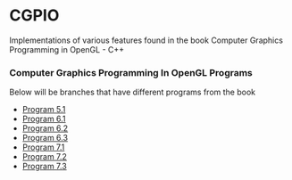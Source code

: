 # CGPIO
Implementations of various features found in the book Computer Graphics Programming in OpenGL - C++


### Computer Graphics Programming In OpenGL Programs
Below will be branches that have different programs from the book
* [Program 5.1](https://github.com/osarana/CGPIO/tree/Program-5.1%2B%2B)
* [Program 6.1](https://github.com/osarana/CGPIO/tree/Program-6.1)
* [Program 6.2](https://github.com/osarana/CGPIO/tree/Program-6.2)
* [Program 6.3](https://github.com/osarana/CGPIO/tree/Program-6.3)
* [Program 7.1](https://github.com/osarana/CGPIO/tree/Program-7.1)
* [Program 7.2](https://github.com/osarana/CGPIO/tree/Program-7.2)
* [Program 7.3](https://github.com/osarana/CGPIO/tree/Program-7.3)
